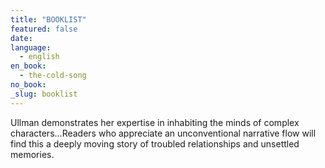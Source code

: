 ```yaml
---
title: "BOOKLIST"
featured: false
date:
language:
  - english
en_book:
  - the-cold-song
no_book:
_slug: booklist
---
```


Ullman demonstrates her expertise in inhabiting the minds of complex characters…Readers who appreciate an unconventional narrative flow will find this a deeply moving story of troubled relationships and unsettled memories.

